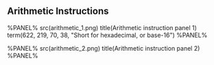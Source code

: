 ## Arithmetic Instructions

%PANEL%
src(arithmetic_1.png)
title(Arithmetic instruction panel 1)
term(622, 219, 70, 38, "Short for hexadecimal, or base-16")
%PANEL%

%PANEL%
src(arithmetic_2.png)
title(Arithmetic instruction panel 2)
%PANEL%